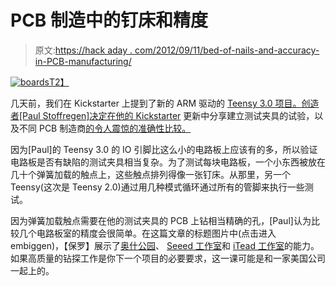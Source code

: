 # PCB 制造中的钉床和精度

> 原文:[https://hack aday . com/2012/09/11/bed-of-nails-and-accuracy-in-PCB-manufacturing/](https://hackaday.com/2012/09/11/bed-of-nails-and-accuracy-in-pcb-manufacturing/)

[![](../Images/2b2864b0454d6b8a597ec812715f1237.png "boards")T2】](http://hackaday.com/wp-content/uploads/2012/09/boards.jpg)

几天前，我们在 Kickstarter 上提到了新的 ARM 驱动的 [Teensy 3.0 项目。创造者[Paul Stoffregen]决定在他的 Kickstarter](http://hackaday.com/2012/09/05/meet-the-teensy-3-0/) 更新中分享建立测试夹具的试验，以及不同 PCB 制造商[的令人震惊的准确性比较。](http://www.kickstarter.com/projects/paulstoffregen/teensy-30-32-bit-arm-cortex-m4-usable-in-arduino-a/posts/305527)

因为[Paul]的 Teensy 3.0 的 IO 引脚比这么小的电路板上应该有的多，所以验证电路板是否有缺陷的测试夹具相当复杂。为了测试每块电路板，一个小东西被放在几十个弹簧加载的触点上，这些触点排列得像一张钉床。从那里，另一个 Teensy(这次是 Teensy 2.0)通过用几种模式循环通过所有的管脚来执行一些测试。

因为弹簧加载触点需要在他的测试夹具的 PCB 上钻相当精确的孔，[Paul]认为比较几个电路板室的精度会很简单。在这篇文章的标题图片中(点击进入 embiggen)，【保罗】展示了[奥什公园](http://www.oshpark.com/)、 [Seeed 工作室](http://www.seeedstudio.com/depot/fusion-pcb-service-p-835.html?cPath=185)和 [iTead 工作室](http://iteadstudio.com/)的能力。如果高质量的钻探工作是你下一个项目的必要要求，这一课可能是和一家美国公司一起上的。